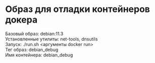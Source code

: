 Образ для отладки контейнеров докера
====================================

Базовый образ: debian:11.3  
Установленные утилиты: net-tools, dnsutils  
Запуск: ./run.sh \<аргументы docker run\>  
Тег образ: debian_debug  
Имя контейнера: debian_debug  
